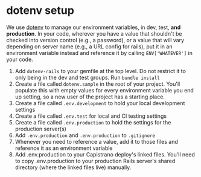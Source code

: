 # dotenv setup

We use [dotenv](https://github.com/bkeepers/dotenv) to manage our environment variables, in dev, test, **and production**. In your code, wherever you have a value that shouldn't be checked into version control (e.g., a password), or a value that will vary depending on server name (e.g., a URL config for rails), put it in an environment variable instead and reference it by calling `ENV['WHATEVER']` in your code.

1. Add `dotenv-rails` to your gemfile at the top level. Do not restrict it to only being in the dev and test groups. Run `bundle install`
2. Create a file called `dotenv.sample` in the root of your project. You'll populate this with empty values for every environment variable you end up setting, so a new user of the project has a starting place.
3. Create a file called `.env.development` to hold your local development settings
4. Create a file called `.env.test` for local and CI testing settings
5. Create a file called `.env.production` to hold the settings for the production server(s)
6. Add `.env.production` and `.env.production` to `.gitignore`
7. Whenever you need to reference a value, add it to those files and reference it as an environment variable
8. Add .env.production to your Capistrano deploy's linked files. You'll need to copy .env.production to your production Rails server's shared directory (where the linked files live) manually.
